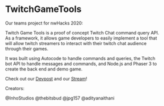 # TwitchGameTools
Our teams project for nwHacks 2020:

Twitch Game Tools is a proof of concept Twitch Chat command query API. As a framework, it allows game developers to easily implement a tool that will allow twitch streamers to interact with their twitch chat audience through their games.

It was built using Autocode to handle commands and queries, the Twitch bot API to handle messages and commands, and Node.js and Phaser 3 to create the back end and demo game.

Check out our [Devpost](https://devpost.com/software/twitch-game-tools) and our [Stream](https://www.twitch.tv/epicyasuokid2007)!

Creators:

@InhoStudios @thebitsbud @jpg157 @adityanaithani
